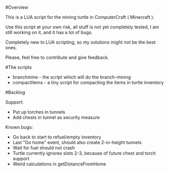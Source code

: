 #Overview

This is a LUA script for the mining turtle in ComputerCraft ( Minecraft ).

Use this script at your own risk, all stuff is not yet completely tested,
I am still working on it, and it has a lot of bugs.

Completely new to LUA scripting, so my solutions might not be the best ones.

Please, feel free to contribute and give feedback.

#The scripts

* branchmine - the script which will do the branch-mining
* compactItems - a tiny script for compacting the items in turtle inventory

#Backlog

Support:
* Put up torches in tunnels
* Add chests in tunnel as security measure

Known bugs:
* Go back to start to refuel/empty inventory
* Last "Go home" event, should also create 2-in-height tunnels
* Wait for fuel should not crash
* Turtle currently ignores slots 2-3, because of future chest and torch support
* Weird calculations in getDistanceFromHome
